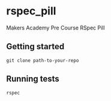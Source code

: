 # rspec_pill

Makers Academy Pre Course RSpec Pill

## Getting started

`git clone path-to-your-repo`

## Running tests

`rspec`
